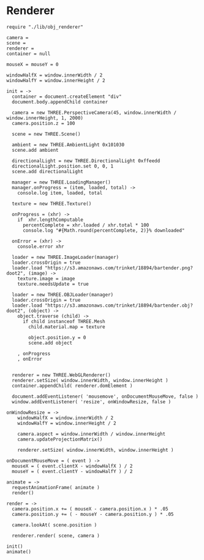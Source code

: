 Renderer
========

    require "./lib/obj_renderer"

    camera =
    scene =
    renderer =
    container = null

    mouseX = mouseY = 0

    windowHalfX = window.innerWidth / 2
    windowHalfY = window.innerHeight / 2

    init = ->
      container = document.createElement "div"
      document.body.appendChild container

      camera = new THREE.PerspectiveCamera(45, window.innerWidth / window.innerHeight, 1, 2000)
      camera.position.z = 100

      scene = new THREE.Scene()

      ambient = new THREE.AmbientLight 0x101030
      scene.add ambient

      directionalLight = new THREE.DirectionalLight 0xffeedd 
      directionalLight.position.set 0, 0, 1 
      scene.add directionalLight 

      manager = new THREE.LoadingManager()
      manager.onProgress = (item, loaded, total) ->
      	console.log item, loaded, total 

      texture = new THREE.Texture()

      onProgress = (xhr) ->
        if  xhr.lengthComputable 
          percentComplete = xhr.loaded / xhr.total * 100
          console.log "#{Math.round(percentComplete, 2)}% downloaded" 

      onError = (xhr) ->
        console.error xhr

      loader = new THREE.ImageLoader(manager)
      loader.crossOrigin = true
      loader.load "https://s3.amazonaws.com/trinket/18894/bartender.png?doot2", (image) ->
        texture.image = image
        texture.needsUpdate = true

      loader = new THREE.OBJLoader(manager)
      loader.crossOrigin = true
      loader.load "https://s3.amazonaws.com/trinket/18894/bartender.obj?doot2", (object) ->
        object.traverse (child) ->
          if child instanceof THREE.Mesh
            child.material.map = texture

            object.position.y = 0
            scene.add object

        , onProgress
        , onError


      renderer = new THREE.WebGLRenderer()
      renderer.setSize( window.innerWidth, window.innerHeight )
      container.appendChild( renderer.domElement )

      document.addEventListener( 'mousemove', onDocumentMouseMove, false )
      window.addEventListener( 'resize', onWindowResize, false )

    onWindowResize = ->
    	windowHalfX = window.innerWidth / 2
    	windowHalfY = window.innerHeight / 2

    	camera.aspect = window.innerWidth / window.innerHeight
    	camera.updateProjectionMatrix()

    	renderer.setSize( window.innerWidth, window.innerHeight )

    onDocumentMouseMove = ( event ) ->
      mouseX = ( event.clientX - windowHalfX ) / 2
      mouseY = ( event.clientY - windowHalfY ) / 2

    animate = ->
      requestAnimationFrame( animate )
      render()

    render = ->
      camera.position.x += ( mouseX - camera.position.x ) * .05
      camera.position.y += ( - mouseY - camera.position.y ) * .05

      camera.lookAt( scene.position )

      renderer.render( scene, camera )

    init()
    animate()
